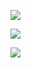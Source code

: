 ![](https://www.nta.go.jp/tmp/3a4e3bac-0d5e-4571-b620-e7aeda893dfd/images/a3f37c1c9ff4d9bb89a9920e1ebe71c92fda6355775cdacb3513fce29b7419b9.jpg)

![](https://www.nta.go.jp/tmp/3a4e3bac-0d5e-4571-b620-e7aeda893dfd/images/e4cf641186cc3600793fd6067a9bf595eaf043d9e44f66fc1f93d1a561f85a11.jpg)

![](https://www.nta.go.jp/tmp/3a4e3bac-0d5e-4571-b620-e7aeda893dfd/images/cac095dd9602f6055b64282b0df0193871ed3ca6ebb01b6c04acf8169a0f3d33.jpg)